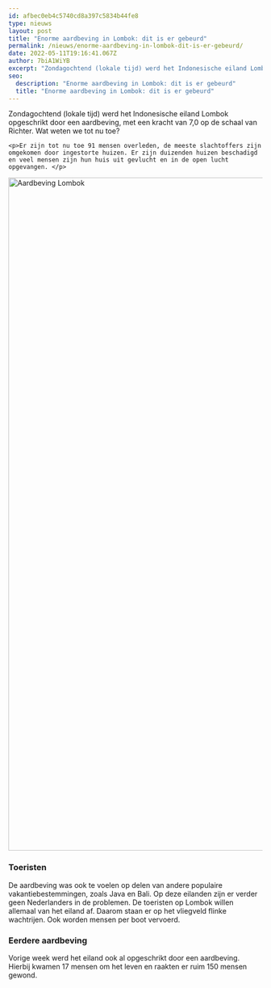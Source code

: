 ```yaml
---
id: afbec0eb4c5740cd8a397c5834b44fe8
type: nieuws
layout: post
title: "Enorme aardbeving in Lombok: dit is er gebeurd"
permalink: /nieuws/enorme-aardbeving-in-lombok-dit-is-er-gebeurd/
date: 2022-05-11T19:16:41.067Z
author: 7biA1WiYB
excerpt: "Zondagochtend (lokale tijd) werd het Indonesische eiland Lombok opgeschrikt door een aardbeving, met een kracht van 7,0 op de schaal van Richter. Wat weten we tot nu toe?  "
seo:
  description: "Enorme aardbeving in Lombok: dit is er gebeurd"
  title: "Enorme aardbeving in Lombok: dit is er gebeurd"
---
```

Zondagochtend (lokale tijd) werd het Indonesische eiland Lombok opgeschrikt door een aardbeving, met een kracht van 7,0 op de schaal van Richter. Wat weten we tot nu toe?  

    <p>Er zijn tot nu toe 91 mensen overleden, de meeste slachtoffers zijn omgekomen door ingestorte huizen. Er zijn duizenden huizen beschadigd en veel mensen zijn hun huis uit gevlucht en in de open lucht opgevangen. </p>
<p><div class="media media-element-container media-default"><div id="file-534256" class="file file-image file-image-jpeg">

        
  
  <div class="content">
    <img alt="Aardbeving Lombok" title="Foto: ANP" height="1333" width="2000" class="media-element file-default" data-delta="1" src="https://original.sevendays.nl/sites/default/files/ANP-58706281.jpg">  </div>

  
</div>
</div>
<h3>Toeristen</h3>
<p>De aardbeving was ook te voelen op delen van andere populaire vakantiebestemmingen, zoals Java en Bali. Op deze eilanden zijn er verder geen Nederlanders in de problemen. De toeristen op Lombok willen allemaal van het eiland af. Daarom staan er op het vliegveld flinke wachtrijen. Ook worden mensen per boot vervoerd.</p>
<h3>Eerdere aardbeving</h3>
<p>​Vorige week werd het eiland ook al opgeschrikt door een aardbeving. Hierbij kwamen 17 mensen om het leven en raakten er ruim 150 mensen gewond.</p>  
